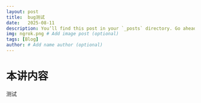 ```yaml
---
layout: post
title:  bug测试
date:   2025-08-11
description: You’ll find this post in your `_posts` directory. Go ahead and edit it and re-build the site to see your changes. # Add post description (optional)
img: ngrok.png # Add image post (optional)
tags: [Blog]
author: # Add name author (optional)
---
```

# 本讲内容

测试
